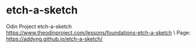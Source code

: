 # etch-a-sketch
Odin Project etch-a-sketch https://www.theodinproject.com/lessons/foundations-etch-a-sketch
\\
Page: https://addyng.github.io/etch-a-sketch/